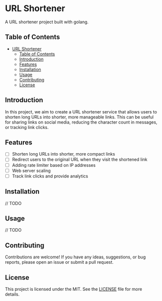 # URL Shortener

A URL shortener project built with golang.

## Table of Contents

- [URL Shortener](#url-shortener)
  - [Table of Contents](#table-of-contents)
  - [Introduction](#introduction)
  - [Features](#features)
  - [Installation](#installation)
  - [Usage](#usage)
  - [Contributing](#contributing)
  - [License](#license)

## Introduction

In this project, we aim to create a URL shortener service that allows users to shorten long URLs into shorter, more manageable links. This can be useful for sharing links on social media, reducing the character count in messages, or tracking link clicks.

## Features

- [ ] Shorten long URLs into shorter, more compact links
- [ ] Redirect users to the original URL when they visit the shortened link
- [ ] Adding rate limiter based on IP addresses
- [ ] Web server scaling
- [ ] Track link clicks and provide analytics

## Installation

// TODO

## Usage

// TODO

## Contributing

Contributions are welcome! If you have any ideas, suggestions, or bug reports, please open an issue or submit a pull request.

## License

This project is licensed under the MIT. See the [LICENSE](LICENSE) file for more details.
